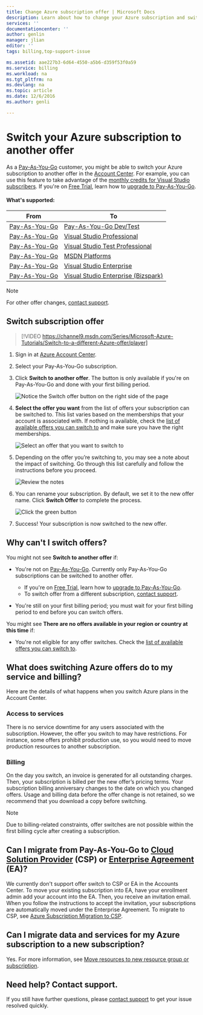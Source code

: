 ```yaml
---
title: Change Azure subscription offer | Microsoft Docs
description: Learn about how to change your Azure subscription and switch to a different offer using the subscription management portal
services: ''
documentationcenter: ''
author: genlin
manager: jlian
editor: ''
tags: billing,top-support-issue

ms.assetid: aae227b3-6d64-4550-a5b6-d359f53f0a59
ms.service: billing
ms.workload: na
ms.tgt_pltfrm: na
ms.devlang: na
ms.topic: article
ms.date: 12/6/2016
ms.author: genli

---
```

# Switch your Azure subscription to another offer
As a [Pay-As-You-Go](https://azure.microsoft.com/offers/ms-azr-0003p/) customer, you might be able to switch your Azure subscription to another offer in the [Account Center](https://account.windowsazure.com/Subscriptions). For example, you can use this feature to take advantage of the [monthly credits for Visual Studio subscribers](https://azure.microsoft.com/pricing/member-offers/msdn-benefits-details/). If you're on [Free Trial](https://azure.microsoft.com/free/), learn how to [upgrade to Pay-As-You-Go](billing-upgrade-azure-subscription.md).

#### What's supported:
| From | To |
| --- | --- |
| [Pay-As-You-Go](https://azure.microsoft.com/offers/ms-azr-0003p/) |[Pay-As-You-Go Dev/Test](https://azure.microsoft.com/offers/ms-azr-0023p/) |
| [Pay-As-You-Go](https://azure.microsoft.com/offers/ms-azr-0003p/) |[Visual Studio Professional](https://azure.microsoft.com/offers/ms-azr-0059p/) |
| [Pay-As-You-Go](https://azure.microsoft.com/offers/ms-azr-0003p/) |[Visual Studio Test Professional](https://azure.microsoft.com/offers/ms-azr-0060p/) |
| [Pay-As-You-Go](https://azure.microsoft.com/offers/ms-azr-0003p/) |[MSDN Platforms](https://azure.microsoft.com/offers/ms-azr-0062p/) |
| [Pay-As-You-Go](https://azure.microsoft.com/offers/ms-azr-0003p/) |[Visual Studio Enterprise](https://azure.microsoft.com/offers/ms-azr-0063p/) |
| [Pay-As-You-Go](https://azure.microsoft.com/offers/ms-azr-0003p/) |[Visual Studio Enterprise (Bizspark)](https://azure.microsoft.com/offers/ms-azr-0064p/) |

> [!NOTE]
> For other offer changes, [contact support](https://portal.azure.com/?#blade/Microsoft_Azure_Support/HelpAndSupportBlade).
> 
> 

## Switch subscription offer
> [!VIDEO https://channel9.msdn.com/Series/Microsoft-Azure-Tutorials/Switch-to-a-different-Azure-offer/player]
> 
> 

1. Sign in at [Azure Account Center](https://account.windowsazure.com/Subscriptions).
2. Select your Pay-As-You-Go subscription.
3. Click **Switch to another offer**. The button is only available if you're on Pay-As-You-Go and done with your first billing period.
   
   ![Notice the Switch offer button on the right side of the page](./media/billing-how-to-switch-azure-offer/switchbutton.png)
4. **Select the offer you want** from the list of offers your subscription can be switched to. This list varies based on the memberships that your account is associated with. If nothing is available, check the [list of available offers you can switch to](#whats-supported) and make sure you have the right memberships. 
   
   ![Select an offer that you want to switch to](./media/billing-how-to-switch-azure-offer/selectoffer.png)
5. Depending on the offer you’re switching to, you may see a note about the impact of switching. Go through this list carefully and follow the instructions before you proceed.
   
   ![Review the notes](./media/billing-how-to-switch-azure-offer/thingstonote.png)
6. You can rename your subscription. By default, we set it to the new offer name. Click **Switch Offer** to complete the process.
   
   ![Click the green button](./media/billing-how-to-switch-azure-offer/confirmpage.png)
7. Success! Your subscription is now switched to the new offer.

## Why can't I switch offers?
You might not see **Switch to another offer** if:

* You're not on [Pay-As-You-Go](https://azure.microsoft.com/offers/ms-azr-0003p/). Currently only Pay-As-You-Go subscriptions can be switched to another offer.
  
  * If you're on [Free Trial](https://azure.microsoft.com/free/), learn how to [upgrade to Pay-As-You-Go](billing-upgrade-azure-subscription.md).
  * To switch offer from a different subscription, [contact support](https://portal.azure.com/?#blade/Microsoft_Azure_Support/HelpAndSupportBlade).
* You're still on your first billing period; you must wait for your first billing period to end before you can switch offers.

You might see **There are no offers available in your region or country at this time** if:

* You're not eligible for any offer switches. Check the [list of available offers you can switch to](#whats-supported).

## What does switching Azure offers do to my service and billing?
Here are the details of what happens when you switch Azure plans in the Account Center.

### Access to services
There is no service downtime for any users associated with the subscription. However, the offer you switch to may have restrictions. For instance, some offers prohibit production use, so you would need to move production resources to another subscription.

### Billing
On the day you switch, an invoice is generated for all outstanding charges. Then, your subscription is billed per the new offer’s pricing terms. Your subscription billing anniversary changes to the date on which you changed offers. Usage and billing data before the offer change is not retained, so we recommend that you download a copy before switching.

> [!NOTE]
> Due to billing-related constraints, offer switches are not possible within the first billing cycle after creating a subscription.
> 
> 

## Can I migrate from Pay-As-You-Go to [Cloud Solution Provider](https://partner.microsoft.com/Solutions/cloud-reseller-overview) (CSP) or [Enterprise Agreement](https://azure.microsoft.com/pricing/enterprise-agreement/) (EA)?
We currently don't support offer switch to CSP or EA in the Accounts Center. To move your existing subscription into EA, have your enrollment admin add your account into the EA. Then, you receive an invitation email. When you follow the instructions to accept the invitation, your subscriptions are automatically moved under the Enterprise Agreement. To migrate to CSP, see [Azure Subscription Migration to CSP](https://blogs.technet.microsoft.com/hybridcloudbp/2016/08/26/azure-subscription-migration-to-csp/).

## Can I migrate data and services for my Azure subscription to a new subscription?
Yes. For more information, see [Move resources to new resource group or subscription](./azure-resource-manager/resource-group-move-resources.md).

## Need help? Contact support.
If you still have further questions, please [contact support](https://portal.azure.com/?#blade/Microsoft_Azure_Support/HelpAndSupportBlade) to get your issue resolved quickly.

